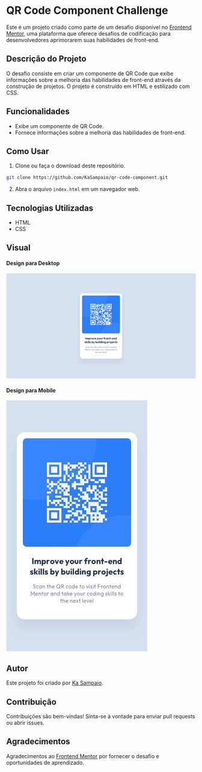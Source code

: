 # QR Code Component Challenge

Este é um projeto criado como parte de um desafio disponível no [Frontend Mentor](https://www.frontendmentor.io/), uma plataforma que oferece desafios de codificação para desenvolvedores aprimorarem suas habilidades de front-end.

## Descrição do Projeto

O desafio consiste em criar um componente de QR Code que exibe informações sobre a melhoria das habilidades de front-end através da construção de projetos. O projeto é construído em HTML e estilizado com CSS.

## Funcionalidades

- Exibe um componente de QR Code.
- Fornece informações sobre a melhoria das habilidades de front-end.

## Como Usar

1. Clone ou faça o download deste repositório.

```bash
git clone https://github.com/KaSampaio/qr-code-component.git
```

2. Abra o arquivo `index.html` em um navegador web.

## Tecnologias Utilizadas

- HTML
- CSS

## Visual

#### Design para Desktop
![Desktop](./src/image/desktop-design.jpg)

#### Design para Mobile
![Mobile](./src/image/mobile-design.jpg)

## Autor

Este projeto foi criado por [Ka Sampaio](https://github.com/KaSampaio).

## Contribuição

Contribuições são bem-vindas! Sinta-se à vontade para enviar pull requests ou abrir issues.

## Agradecimentos

Agradecimentos ao [Frontend Mentor](https://www.frontendmentor.io/) por fornecer o desafio e oportunidades de aprendizado.
